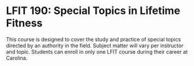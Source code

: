 # LFIT 190: Special Topics in Lifetime Fitness

This course is designed to cover the study and practice of special topics directed by an authority in the field. Subject matter will vary per instructor and topic. Students can enroll in only one LFIT course during their career at Carolina.